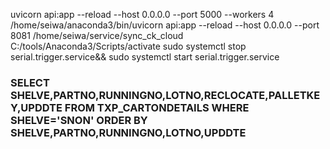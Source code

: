 uvicorn api:app --reload --host 0.0.0.0 --port 5000 --workers 4
/home/seiwa/anaconda3/bin/uvicorn api:app --reload --host 0.0.0.0 --port 8081
/home/seiwa/service/sync_ck_cloud
C:/tools/Anaconda3/Scripts/activate
sudo systemctl stop serial.trigger.service&& sudo systemctl start serial.trigger.service

### SELECT SHELVE,PARTNO,RUNNINGNO,LOTNO,RECLOCATE,PALLETKEY,UPDDTE FROM TXP_CARTONDETAILS WHERE SHELVE='SNON' ORDER BY SHELVE,PARTNO,RUNNINGNO,LOTNO,UPDDTE